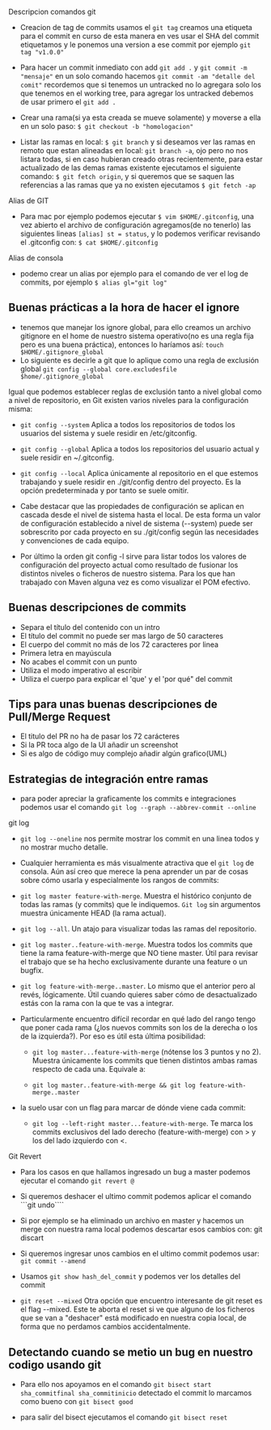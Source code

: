Descripcion comandos git
- Creacion de tag de commits usamos el ```git tag``` creamos una etiqueta para el commit en curso de esta manera en ves usar el SHA del commit etiquetamos y le ponemos una version a ese commit por ejemplo ```git tag "v1.0.0"```
- Para hacer un commit inmediato con add ```git add .``` y  ```git commit -m "mensaje"``` en un solo comando hacemos ```git commit -am "detalle del comit"```  recordemos que si tenemos un untracked no lo agregara solo los que tenemos en el working tree, para agregar los untracked debemos de usar primero el ```git add .```
- Crear una rama(si ya esta creada se mueve solamente) y moverse a ella en un solo paso: ```$ git checkout -b "homologacion"```

- Listar las ramas en local: ```$ git branch``` y si deseamos ver las ramas en remoto que estan alineadas en local: ```git branch -a```, ojo pero no nos listara todas, si en caso hubieran creado otras recientemente, para estar actualizado de las demas ramas existente ejecutamos el siguiente comando: ```$ git fetch origin```,  y si queremos que se saquen las referencias a las ramas que ya no existen ejecutamos ```$ git fetch -ap```

Alias de GIT
- Para mac por ejemplo podemos ejecutar ```$ vim $HOME/.gitconfig```, una vez abierto el archivo de configuración agregamos(de no tenerlo) las siguientes lineas ```[alias] st = status```, y lo podemos verificar revisando el .gitconfig con: ```$ cat $HOME/.gitconfig```

Alias de consola
- podemo crear un alias por ejemplo para el comando de ver el log de commits, por ejemplo ```$ alias gl="git log"```


## Buenas prácticas a la hora de hacer el ignore

- tenemos que manejar los ignore global, para ello creamos un archivo gitignore en el home de nuestro sistema operativo(no es una regla fija pero es una buena práctica), entonces lo haríamos así: ```touch $HOME/.gitignore_global``` 
- Lo siguiente es decirle a git que lo aplique como una regla de exclusión global ```git config --global core.excludesfile $home/.gitignore_global```

Igual que podemos establecer reglas de exclusión tanto a nivel global como a nivel de repositorio, en Git existen varios niveles para la configuración misma:

- ```git config --system``` Aplica a todos los repositorios de todos los usuarios del sistema y suele residir en /etc/gitconfig.
- ```git config --global``` Aplica a todos los repositorios del usuario actual y suele residir en ~/.gitconfig.
- ```git config --local``` Aplica únicamente al repositorio en el que estemos trabajando y suele residir en ./git/config dentro del proyecto. Es la opción predeterminada y por tanto se suele omitir.

- Cabe destacar que las propiedades de configuración se aplican en cascada desde el nivel de sistema hasta el local. De esta forma un valor de configuración establecido a nivel de sistema (--system) puede ser sobrescrito por cada proyecto en su ./git/config según las necesidades y convenciones de cada equipo.

- Por último la orden git config -l sirve para listar todos los valores de configuración del proyecto actual como resultado de fusionar los distintos niveles o ficheros de nuestro sistema. Para los que han trabajado con Maven alguna vez es como visualizar el POM efectivo.

## Buenas descripciones de commits

- Separa el título del contenido con un intro
- El título del commit no puede ser mas largo de 50 caracteres
- El cuerpo del commit no más de los 72 caracteres por linea
- Primera letra en mayúscula
- No acabes el commit con un punto
- Utiliza el modo imperativo al escribir
- Utiliza el cuerpo para explicar el 'que' y el 'por qué" del commit

## Tips para unas buenas descripciones de Pull/Merge Request

- El titulo del PR no ha de pasar los 72 carácteres
- Si la PR toca algo de la UI añadir un screenshot
- Si es algo de código muy complejo añadir algún grafico(UML)

## Estrategias de integración  entre ramas

- para poder apreciar la graficamente los commits e integraciones podemos usar el comando ```git log --graph --abbrev-commit --online```

git log

- ```git log --oneline``` nos permite mostrar los commit en una linea todos y no mostrar mucho detalle.

- Cualquier herramienta es más visualmente atractiva que el ```git log``` de consola. Aún así creo que merece la pena aprender un par de cosas sobre cómo usarla y especialmente los rangos de commits:

- ```git log master feature-with-merge```. Muestra el histórico conjunto de todas las ramas (y commits) que le indiquemos. ```Git log``` sin argumentos muestra únicamente HEAD (la rama actual).

- ```git log --all```. Un atajo para visualizar todas las ramas del repositorio.

- ```git log master..feature-with-merge```. Muestra todos los commits que tiene la rama feature-with-merge que NO tiene master. Útil para revisar el trabajo que se ha hecho exclusivamente durante una feature o un bugfix.

- ```git log feature-with-merge..master```. Lo mismo que el anterior pero al revés, lógicamente. Útil cuando quieres saber cómo de desactualizado estás con la rama con la que te vas a integrar.

- Particularmente encuentro difícil recordar en qué lado del rango tengo que poner cada rama (¿los nuevos commits son los de la derecha o los de la izquierda?). Por eso es útil esta última posibilidad:

    - ```git log master...feature-with-merge``` (nótense los 3 puntos y no 2). Muestra únicamente los commits que tienen distintos ambas ramas respecto de cada una. Equivale a:

    - ```git log master..feature-with-merge && git log feature-with-merge..master```

- la suelo usar con un flag para marcar de dónde viene cada commit:

    - ```git log --left-right master...feature-with-merge```. Te marca los commits exclusivos del lado derecho (feature-with-merge) con > y los del lado izquierdo con <.

Git Revert

- Para los casos en que hallamos ingresado un bug a master podemos ejecutar el comando ```git revert @```

- Si queremos deshacer el ultimo commit podemos aplicar el comando ```git undo````

- Si por ejemplo se ha eliminado un archivo en master y hacemos un merge con nuestra rama local podemos descartar esos cambios con: git discart

- Si queremos ingresar unos cambios en el ultimo commit podemos usar: ```git commit --amend```

- Usamos ```git show hash_del_commit``` y podemos ver los detalles del commit

- ```git reset --mixed``` Otra opción que encuentro interesante de git reset es el flag --mixed. Este te aborta el reset si ve que alguno de los ficheros que se van a "deshacer" está modificado en nuestra copia local, de forma que no perdamos cambios accidentalmente.

## Detectando cuando se metio un bug en nuestro codigo usando git

- Para ello nos apoyamos en el comando ```git bisect start sha_commitfinal sha_commitinicio``` detectado el commit lo marcamos como bueno con ```git bisect good```

- para salir del bisect ejecutamos el comando ```git bisect reset```

